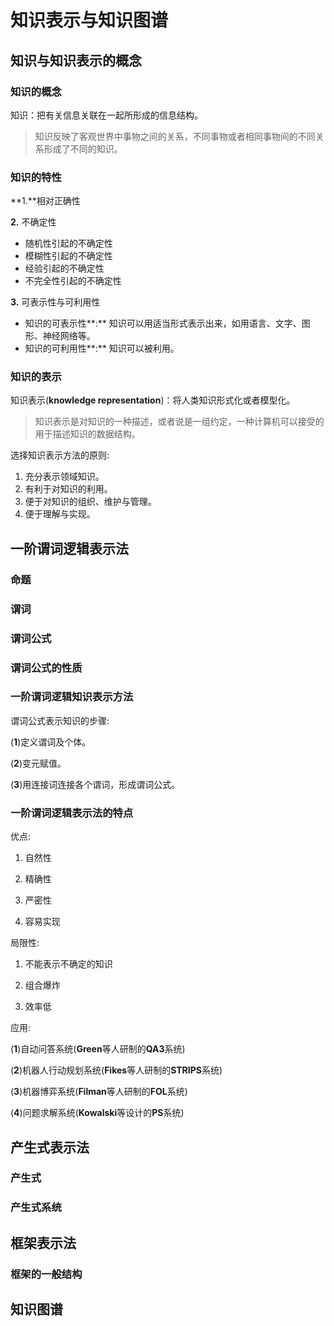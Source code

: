 # 知识表示与知识图谱

## 知识与知识表示的概念

### 知识的概念

知识：把有关信息关联在一起所形成的信息结构。

> 知识反映了客观世界中事物之间的关系，不同事物或者相同事物间的不同关系形成了不同的知识。



### 知识的特性

**1.**相对正确性



**2.** 不确定性

- 随机性引起的不确定性
- 模糊性引起的不确定性 
- 经验引起的不确定性
- 不完全性引起的不确定性



**3.** 可表示性与可利用性

- 知识的可表示性**:** 知识可以用适当形式表示出来，如用语言、文字、图形、神经网络等。 
- 知识的可利用性**:** 知识可以被利用。



### 知识的表示

知识表示(**knowledge representation**)：将人类知识形式化或者模型化。

> 知识表示是对知识的一种描述，或者说是一组约定，一种计算机可以接受的用于描述知识的数据结构。

选择知识表示方法的原则:

1. 充分表示领域知识。 
2. 有利于对知识的利用。 
3. 便于对知识的组织、维护与管理。 
4. 便于理解与实现。



## 一阶谓词逻辑表示法

### 命题



### 谓词



### 谓词公式



### 谓词公式的性质



### 一阶谓词逻辑知识表示方法

谓词公式表示知识的步骤: 

(**1**)定义谓词及个体。

(**2**)变元赋值。 

(**3**)用连接词连接各个谓词，形成谓词公式。



### 一阶谓词逻辑表示法的特点

优点:

1. 自然性 

2. 精确性 

3. 严密性 

4. 容易实现



局限性:

1. 不能表示不确定的知识 

2. 组合爆炸

3. 效率低



应用: 

(**1**)自动问答系统(**Green**等人研制的**QA3**系统)

(**2**)机器人行动规划系统(**Fikes**等人研制的**STRIPS**系统) 

(**3**)机器博弈系统(**Filman**等人研制的**FOL**系统) 

(**4**)问题求解系统(**Kowalski**等设计的**PS**系统)



## 产生式表示法

### 产生式



### 产生式系统







## 框架表示法

### 框架的一般结构









## 知识图谱